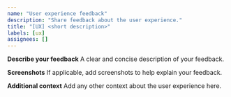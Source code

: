 ```yaml
---
name: "User experience feedback"
description: "Share feedback about the user experience."
title: "[UX] <short description>"
labels: [ux]
assignees: []
---
```


**Describe your feedback**
A clear and concise description of your feedback.

**Screenshots**
If applicable, add screenshots to help explain your feedback.

**Additional context**
Add any other context about the user experience here.
